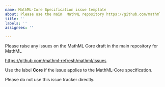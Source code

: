 ```yaml
---
name: MathML-Core Specification issue template
about: Please use the main  MathML repository https://github.com/mathml-refresh/mathml/issuse
title: ''
labels: ''
assignees: ''

---
```


Please raise any issues on the MathML Core draft in the main repository for MathML

https://github.com/mathml-refresh/mathml/issues

Use the label **Core** if the issue applies to the MathML-Core specification.

Please do not use this issue tracker directly.
